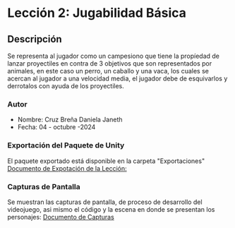 
# Lección 2: Jugabilidad Básica

## Descripción
Se representa al jugador como un campesiono que tiene la propíedad de lanzar proyectiles en contra de 3 objetivos que son representados por animales, en este caso un perro, un caballo y una vaca, los cuales se acercan al jugador a una velocidad media, el jugador debe de esquivarlos y derrotalos con ayuda de los proyectiles.

### Autor
- Nombre: Cruz Breña Daniela Janeth
- Fecha: 04 - octubre -2024

### Exportación del Paquete de Unity
El paquete exportado está disponible en la carpeta "Exportaciones"
  [Documento de Expotación de la Lección:](Exportaciones/Prototipo02_CBDJ.unitypackage)

### Capturas de Pantalla
Se muestran las capturas de pantalla, de proceso de desarrollo del videojuego, asi mismo el código y la escena en donde se presentan los personajes:
[Documento de Capturas]()
